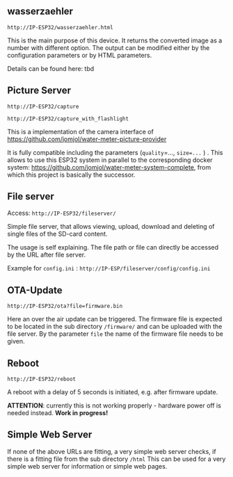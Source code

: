 ## wasserzaehler

```http://IP-ESP32/wasserzaehler.html```

This is the main purpose of this device. It returns the converted image as a number with different option. The output can be modified either by the configuration parameters or by HTML parameters.

Details can be found here:  tbd



## Picture Server

```http://IP-ESP32/capture```

```http://IP-ESP32/capture_with_flashlight```

This is a implementation of the camera interface of https://github.com/jomjol/water-meter-picture-provider

It is fully compatible including the parameters (```quality```=..., ``size=...`` ) . This allows to use this ESP32 system in parallel to the corresponding docker system: https://github.com/jomjol/water-meter-system-complete, from which this project is basically the successor.



## File server

Access: ```http://IP-ESP32/fileserver/```

Simple file server, that allows viewing, upload, download and deleting of single files of the SD-card content.

The usage is self explaining. The file path or file can directly be accessed by the URL after file server.

Example for ```config.ini``` :  ```http://IP-ESP/fileserver/config/config.ini```



## OTA-Update

```http://IP-ESP32/ota?file=firmware.bin```

Here an over the air update can be triggered. The firmware file is expected to be located in the sub directory ```/firmware/``` and can be uploaded with the file server. By the parameter ```file``` the name of the firmware file needs to be given.



## Reboot

```http://IP-ESP32/reboot```

A reboot with a delay of 5 seconds is initiated, e.g. after firmware update.

**ATTENTION**: currently this is not working properly - hardware power off is needed instead. **Work in progress!**



##  Simple Web Server

If none of the above URLs are fitting, a very simple web server checks, if there is a fitting file from the sub directory ```/html``` 
This can be used for a very simple web server for information or simple web pages.